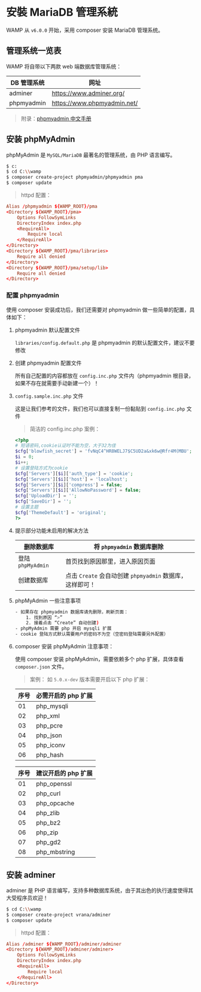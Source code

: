 # 安裝 MariaDB 管理系統

WAMP 从 `v6.0.0` 开始，采用 composer 安装 MariaDB 管理系统。

## 管理系统一览表

WAMP 将自带以下两款 web 端数据库管理系统：

| DB 管理系统 | 网址                        |
| ----------- | --------------------------- |
| adminer     | https://www.adminer.org/    |
| phpmyadmin  | https://www.phpmyadmin.net/ |

> 附录：[phpmyadmin 中文手册](https://docs.phpmyadmin.net/zh_CN/latest/)

## 安装 phpMyAdmin

phpMyAdmin 是 `MySQL/MariaDB` 最著名的管理系统，由 PHP 语言编写。

```sh
$ c:
$ cd C:\\wamp
$ composer create-project phpmyadmin/phpmyadmin pma
$ composer update
```

> httpd 配置：

```conf
Alias /phpmyadmin ${WAMP_ROOT}/pma
<Directory ${WAMP_ROOT}/pma>
    Options FollowSymLinks
    DirectoryIndex index.php
    <RequireAll>
        Require local
    </RequireAll>
</Directory>
<Directory ${WAMP_ROOT}/pma/libraries>
    Require all denied
</Directory>
<Directory ${WAMP_ROOT}/pma/setup/lib>
    Require all denied
</Directory>
```

### 配置 phpmyadmin

使用 composer 安装成功后，我们还需要对 phpmyadmin 做一些简单的配置，具体如下：

1.  phpmyadmin 默认配置文件

    `libraries/config.default.php` 是 phpmyadmin 的默认配置文件，建议不要修改

2.  创建 phpmyadmin 配置文件

    所有自己配置的内容都放在 `config.inc.php` 文件内（phpmyadmin 根目录，如果不存在就需要手动新建一个）！

3.  `config.sample.inc.php` 文件

    这是让我们参考的文件，我们也可以直接复制一份黏贴到 `config.inc.php` 文件

    > 简洁的 config.inc.php 案例：

    ```php
    <?php
    # 短语密码,cookie认证时不能为空，大于32为佳
    $cfg['blowfish_secret'] = 'fvNqC4^HR8WELJ7$C5UD2a&xk6w@Rfr4M(MBU';
    $i = 0;
    $i++;
    # 设置登陆方式为cookie
    $cfg['Servers'][$i]['auth_type'] = 'cookie';
    $cfg['Servers'][$i]['host'] = 'localhost';
    $cfg['Servers'][$i]['compress'] = false;
    $cfg['Servers'][$i]['AllowNoPassword'] = false;
    $cfg['UploadDir'] = '';
    $cfg['SaveDir'] = '';
    # 设置主题
    $cfg['ThemeDefault'] = 'original';
    ?>
    ```

4.  提示部分功能未启用的解决方法

    | 删除数据库        | 将 `phpmyadmin` 数据库删除                               |
    | ----------------- | -------------------------------------------------------- |
    | 登陆 `phpMyAdmin` | 首页找到原因那里，进入原因页面                           |
    | 创建数据库        | 点击 `Create` 会自动创建 `phpmyadmin` 数据库，这样即可！ |

5.  phpMyAdmin 一些注意事项

    ```sh
    - 如果存在 phpmyadmin 数据库请先删除，刷新页面：
        1. 找到原因 “>”
        2. 接着点击 “Create” 自动创建)
    - phpMyAdmin 需要 php 开启 mysqli 扩展
    - cookie 登陆方式默认需要用户的密码不为空（空密码登陆需要另外配置）
    ```

6.  composer 安装 phpMyAdmin 注意事项：

    使用 composer 安装 phpMyAdmin，需要依赖多个 php 扩展，具体查看 `composer.json` 文件。

    > 案例： 如 `5.0.x-dev` 版本需要开启以下 php 扩展：

    | 序号 | 必需开启的 php 扩展 |
    | ---- | ------------------- |
    | 01   | php_mysqli          |
    | 02   | php_xml             |
    | 03   | php_pcre            |
    | 04   | php_json            |
    | 05   | php_iconv           |
    | 06   | php_hash            |

    | 序号 | 建议开启的 php 扩展 |
    | ---- | ------------------- |
    | 01   | php_openssl         |
    | 02   | php_curl            |
    | 03   | php_opcache         |
    | 04   | php_zlib            |
    | 05   | php_bz2             |
    | 06   | php_zip             |
    | 07   | php_gd2             |
    | 08   | php_mbstring        |

## 安装 adminer

adminer 是 PHP 语言编写，支持多种数据库系统，由于其出色的执行速度使得其大受程序员欢迎！

```sh
$ cd C:\\wamp
$ composer create-project vrana/adminer
$ composer update
```

> httpd 配置：

```conf
Alias /adminer ${WAMP_ROOT}/adminer/adminer
<Directory ${WAMP_ROOT}/adminer/adminer>
    Options FollowSymLinks
    DirectoryIndex index.php
    <RequireAll>
        Require local
    </RequireAll>
</Directory>
```
